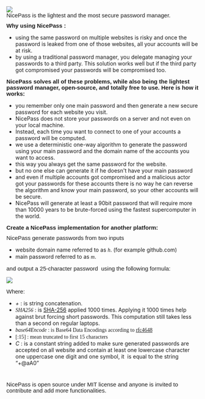 <img src="https://github.com/xnio94/NicePass-chrome/blob/main/images/logo.png?raw=true">
<p style='margin-top:0in;margin-right:0in;margin-bottom:8.0pt;margin-left:0in;line-height:107%;font-size:15px;font-family:"Calibri",sans-serif;'>NicePass is the lightest and the most secure password manager.</p>
<p style='margin-top:0in;margin-right:0in;margin-bottom:8.0pt;margin-left:0in;line-height:107%;font-size:15px;font-family:"Calibri",sans-serif;'><strong>Why using NicePass :</strong></p>
<ul style="list-style-type: disc;">
    <li>using the same password on multiple websites is risky and once the password is leaked from one of those websites, all your accounts will be at risk.</li>
    <li>by using a traditional password manager, you delegate managing your passwords to a third party. This solution works well but if the third party got compromised your passwords will be compromised too.</li>
</ul>
<p style='margin-top:0in;margin-right:0in;margin-bottom:8.0pt;margin-left:0in;line-height:107%;font-size:15px;font-family:"Calibri",sans-serif;'><strong>NicePass solves all of these problems, while also being the lightest password manager, open-source, and totally free to use. Here is how it works:</strong></p>
<ul style="list-style-type: disc;">
    <li>you remember only one main password and then generate a new secure password for each website you visit.</li>
    <li>NicePass does not store your passwords on a server and not even on your local machine.</li>
    <li>Instead, each time you want to connect to one of your accounts a password will be computed.</li>
    <li>we use a deterministic one-way algorithm to generate the password using your main password and the domain name of the accounts you want to access.&nbsp;</li>
    <li>this way you always get the same password for the website.</li>
    <li>but no one else can generate it if he doesn&apos;t have your main password</li>
    <li>and even if multiple accounts got compromised and a malicious actor got your passwords for these accounts there is no way he can reverse the algorithm and know your main password, so your other accounts will be secure.</li>
    <li>NicePass will generate at least a 90bit password that will require more than 10000 years to be brute-forced using the fastest supercomputer in the world.</li>
</ul>
<p style='margin-top:0in;margin-right:0in;margin-bottom:8.0pt;margin-left:0in;line-height:107%;font-size:15px;font-family:"Calibri",sans-serif;'><strong>Create a NicePass implementation for another platform:&nbsp;</strong></p>
<p style='margin-top:0in;margin-right:0in;margin-bottom:8.0pt;margin-left:0in;line-height:107%;font-size:15px;font-family:"Calibri",sans-serif;'>NicePass generate passwords from two inputs</p>
<ul style="list-style-type: disc;">
    <li>website domain name referred to as <em><span style='font-family:"Times New Roman";'>h</span></em>. (for example github.com)</li>
    <li>main password referred to as <em><span style='font-family:"Times New Roman";'>m</span></em>.</li>
</ul>
<p style='margin-top:0in;margin-right:0in;margin-bottom:8.0pt;margin-left:0in;line-height:107%;font-size:15px;font-family:"Calibri",sans-serif;'>and output a 25-character password &nbsp;using the following formula:</p>
<p><img src="https://raw.githubusercontent.com/xnio94/NicePass-chrome/main/images/hashv1.png"></p>
<p style='margin-top:0in;margin-right:0in;margin-bottom:8.0pt;margin-left:0in;line-height:107%;font-size:15px;font-family:"Calibri",sans-serif;'>Where:</p>
<ul style="list-style-type: disc;">
    <li><em>+</em> : is string concatenation.</li>
    <li><em><span style='font-family:"Times New Roman";'>SHA256</span></em><span>&nbsp;: is <a href="https://nvlpubs.nist.gov/nistpubs/FIPS/NIST.FIPS.180-4.pdf">SHA-256</a> applied 1000 times.&nbsp;</span>Applying it 1000 times help against brut forcing short passwords. This computation still takes less than a second on regular laptops.</li>
    <li><em><span style='font-family:"Times New Roman";'>base64Encode</span></em><span style='font-family:"Times New Roman";'>&nbsp;: is Base64 Data Encodings according to <a href="https://datatracker.ietf.org/doc/html/rfc4648">rfc4648</a></span></li>
    <li><span style='font-family:"Times New Roman";'>[:15] : mean truncated to first 15 characters&nbsp;</span></li>
    <li><em>C</em> : is a constant string added to make sure generated passwords are accepted on all website and contain at least one lowercase character one uppercase one digit and one symbol, it &nbsp;is equal to the string &ldquo;+@aA0&rdquo;</li>
</ul>
<p style='margin-top:0in;margin-right:0in;margin-bottom:8.0pt;margin-left:0in;line-height:107%;font-size:15px;font-family:"Calibri",sans-serif;'>&nbsp;</p>
<p style='margin-top:0in;margin-right:0in;margin-bottom:8.0pt;margin-left:0in;line-height:107%;font-size:15px;font-family:"Calibri",sans-serif;'>NicePass is open source under MIT license and anyone is invited to contribute and add more functionalities.</p>

